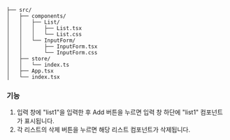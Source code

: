
```
├── src/
│   ├── components/
│   │   ├── List/
│   │   │   ├── List.tsx
│   │   │   └── List.css
│   │   └── InputForm/
│   │       ├── InputForm.tsx
│   │       └── InputForm.css
│   ├── store/
│   │   └── index.ts
│   ├── App.tsx
│   └── index.tsx
```

### 기능

1. 입력 창에 "list1"을 입력한 후 Add 버튼을 누르면 입력 창 하단에 "list1" 컴포넌트가 표시됩니다.
2. 각 리스트의 삭제 버튼을 누르면 해당 리스트 컴포넌트가 삭제됩니다.

